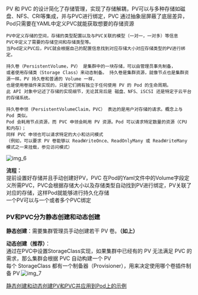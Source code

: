 PV 和 PVC 的设计简化了存储管理，实现了存储解耦，PV可以与多种存储如磁盘、NFS、CRI等集成，并与PVC进行绑定，PVC 通过抽象层屏蔽了底层差异，Pod只需要在YAML中定义PVC就能获取想要的存储资源    
```
PV中定义存储的空间，存储的类型配置以及与PVC关联的模型（一对一，一对多）等信息  
PVC中定义了需要的存储空间和存储类型等。  
当Pod定义PVC后，PVC就会根据自己的配置信息找到对应存储大小对应存储类型的PV进行绑定。  
```
```
持久卷（PersistentVolume，PV） 是集群中的一块存储，可以由管理员事先制备，
或者使用存储类（Storage Class）来动态制备。 持久卷是集群资源，就像节点也是集群资源一样。PV 持久卷和普通的 Volume 一样，
也是使用卷插件来实现的，只是它们拥有独立于任何使用 PV 的 Pod 的生命周期。
此 API 对象中记述了存储的实现细节，无论其背后是 磁盘、NFS、iSCSI 还是特定于云平台的存储系统。
```

```
持久卷申领（PersistentVolumeClaim，PVC） 表达的是用户对存储的请求。概念上与 Pod 类似。
Pod 会耗用节点资源，而 PVC 申领会耗用 PV 资源。Pod 可以请求特定数量的资源（CPU 和内存）；
同样 PVC 申领也可以请求特定的大小和访问模式 
（例如，可以要求 PV 卷能够以 ReadWriteOnce、ReadOnlyMany 或 ReadWriteMany 模式之一来挂载，参见访问模式）
```
![img_6](https://github.com/user-attachments/assets/8a795bbe-ada1-41c0-ad26-44059ff78c4f)

**流程：**  
提前设置好存储并且手动创建好PV，PVC
在Pod的Yaml文件中的Volume字段定义所需PVC，PVC会根据存储大小以及存储类型自动找到PV进行绑定，PV关联了对应的存储，这样Pod就能够进行持久化存储  
一个PV可以与一个或者多个PVC绑定

### **PV和PVC分为静态创建和动态创建**

**静态创建**：需要集群管理员手动创建若干 PV 卷。**（如上）**

**动态创建（推荐）**：  
通过在PVC中设置StorageClass实现，如果集群中已经有的 PV 无法满足 PVC 的需求，那么集群会根据 PVC 自动构建一个 PV  
每个 StorageClass 都有一个制备器（Provisioner），用来决定使用哪个卷插件制备 PV
![img_7](https://github.com/user-attachments/assets/eaaa3d15-f2b8-49f0-85d5-6de47fc50b7b)


[静态创建和动态创建PV和PVC并应用到Pod上的示例](https://github.com/Zorinman/K8S/blob/main/%E9%83%A8%E7%BD%B2%E6%96%87%E6%A1%A3/PV%2CPVC%E7%9A%84%E5%8A%A8%E6%80%81%E4%B8%8E%E9%9D%99%E6%80%81%E6%9E%84%E5%BB%BA.md)
